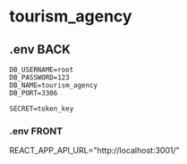 # tourism_agency

## .env BACK

    DB_USERNAME=root
    DB_PASSWORD=123
    DB_NAME=tourism_agency
    DB_PORT=3306

    SECRET=token_key
   
### .env FRONT

REACT_APP_API_URL="http://localhost:3001/"
